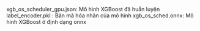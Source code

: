 xgb_os_scheduler_gpu.json: Mô hình XGBoost đã huấn luyện
label_encoder.pkl : Bản mã hóa nhãn của mô hình
xgb_os_sched.onnx: Mô hình XGBoost ở định dạng onnx